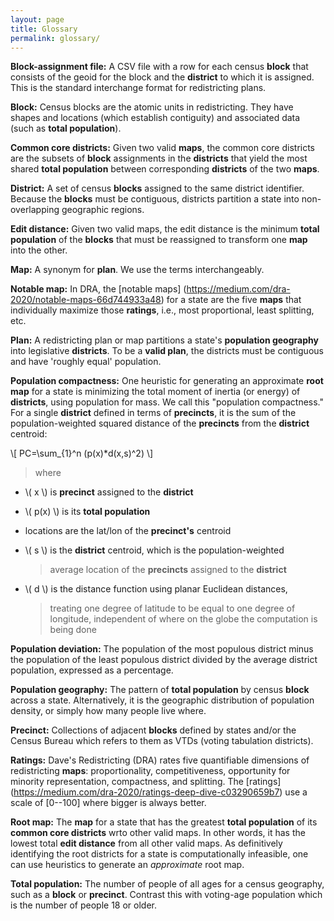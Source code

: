 ```yaml
---
layout: page
title: Glossary
permalink: glossary/
---
```


**Block-assignment file:** A CSV file with a row for each census
**block** that consists of the geoid for the block and the **district**
to which it is assigned. This is the standard interchange format for
redistricting plans.

**Block:** Census blocks are the atomic units in redistricting. They
have shapes and locations (which establish contiguity) and associated
data (such as **total population**).

**Common core districts:** Given two valid **maps**, the common core
districts are the subsets of **block** assignments in the **districts**
that yield the most shared **total population** between corresponding
**districts** of the two **maps**.

**District:** A set of census **blocks** assigned to the same district
identifier. Because the **blocks** must be contiguous, districts
partition a state into non-overlapping geographic regions.

**Edit distance:** Given two valid maps, the edit distance is the
minimum **total population** of the **blocks** that must be reassigned
to transform one **map** into the other.

**Map:** A synonym for **plan**. We use the terms interchangeably.

**Notable map:** In DRA, the \[notable maps\]
(https://medium.com/dra-2020/notable-maps-66d744933a48) for a state are
the five **maps** that individually maximize those **ratings**, i.e.,
most proportional, least splitting, etc.

**Plan:** A redistricting plan or map partitions a state's **population
geography** into legislative **districts**. To be a **valid plan**, the
districts must be contiguous and have 'roughly equal' population.

**Population compactness:** One heuristic for generating an approximate
**root map** for a state is minimizing the total moment of inertia (or
energy) of **districts**, using population for mass. We call this
"population compactness." For a single **district** defined in terms of
**precincts**, it is the sum of the population-weighted squared distance
of the **precincts** from the **district** centroid:

<!-- MathJax -->
<!-- https://math.meta.stackexchange.com/questions/5020/mathjax-basic-tutorial-and-quick-reference -->
<script src="https://polyfill.io/v3/polyfill.min.js?features=es6"></script>
<script id="MathJax-script" async src="https://cdn.jsdelivr.net/npm/mathjax@3/es5/tex-mml-chtml.js"></script>

\\[ PC=\sum_{1}^n (p(x)*d(x,s)^2) \\]

> where

-   \\( x \\) is **precinct** assigned to the **district**

-   \\( p(x) \\) is its **total population**

-   locations are the lat/lon of the **precinct's** centroid

-   \\( s \\) is the **district** centroid, which is the population-weighted
    > average location of the **precincts** assigned to the **district**

-   \\( d \\) is the distance function using planar Euclidean distances,
    > treating one degree of latitude to be equal to one degree of
    > longitude, independent of where on the globe the computation is
    > being done

**Population deviation:** The population of the most populous district
minus the population of the least populous district divided by the
average district population, expressed as a percentage.

**Population geography:** The pattern of **total population** by census
**block** across a state. Alternatively, it is the geographic
distribution of population density, or simply how many people live
where.

**Precinct:** Collections of adjacent **blocks** defined by states
and/or the Census Bureau which refers to them as VTDs (voting tabulation
districts).

**Ratings:** Dave's Redistricting (DRA) rates five quantifiable
dimensions of redistricting **maps**: proportionality, competitiveness,
opportunity for minority representation, compactness, and splitting. The
\[ratings\](https://medium.com/dra-2020/ratings-deep-dive-c03290659b7)
use a scale of \[0--100\] where bigger is always better.

**Root map:** The **map** for a state that has the greatest **total
population** of its **common core districts** wrto other valid maps. 
In other words, it has the lowest total **edit distance** from all other 
valid maps. As definitively identifying the root districts for a state is 
computationally infeasible, one can use heuristics to generate an 
*approximate* root map.

**Total population:** The number of people of all ages for a census
geography, such as a **block** or **precinct**. Contrast this with
voting-age population which is the number of people 18 or older.